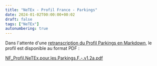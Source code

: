 ```yaml
---
title: "NeTEx - Profil France - Parkings"
date: 2024-01-02T00:00:00+00:02
draft: false
tags: ["NeTEx"]
autonumbering: true
---
```


Dans l'attente d'une [retranscription du Profil Parkings en Markdown](https://github.com/etalab/transport-profil-netex-fr/issues/62), le profil est disponible au format PDF :

[NF_Profil.NeTEx.pour.les.Parkings.F.-.v1.2a.pdf](media/NF_Profil.NeTEx.pour.les.Parkings.F.-.v1.2a.pdf)
